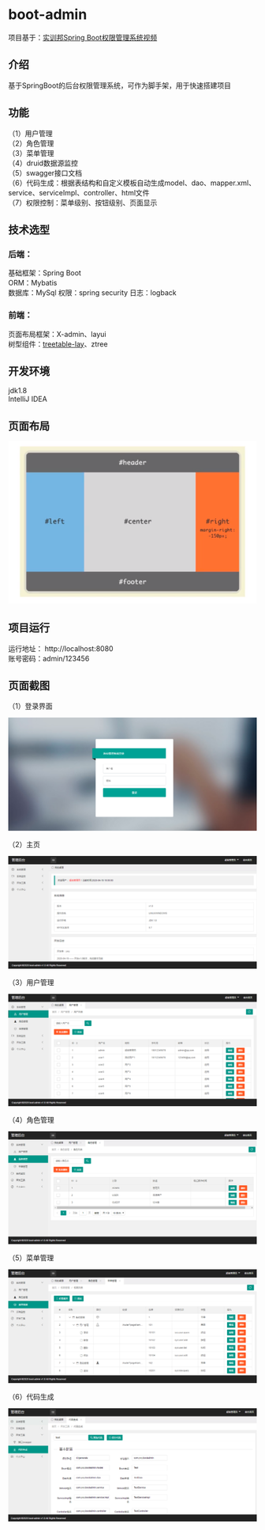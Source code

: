 # boot-admin

项目基于：[实训邦Spring Boot权限管理系统视频](https://www.bilibili.com/video/BV1bt4y1e7dA?from=search&seid=9877326952665576365)

## 介绍
基于SpringBoot的后台权限管理系统，可作为脚手架，用于快速搭建项目


## 功能
（1）用户管理  
（2）角色管理  
（3）菜单管理  
（4）druid数据源监控  
（5）swagger接口文档  
（6）代码生成：根据表结构和自定义模板自动生成model、dao、mapper.xml、service、serviceImpl、controller、html文件  
（7）权限控制：菜单级别、按钮级别、页面显示


## 技术选型
### 后端：
基础框架：Spring Boot  
ORM：Mybatis  
数据库：MySql
权限：spring security
日志：logback

### 前端：
页面布局框架：X-admin、layui    
树型组件：[treetable-lay](https://gitee.com/whvse/treetable-lay)、ztree

## 开发环境  
jdk1.8  
IntelliJ IDEA  


## 页面布局
![页面布局](doc/页面布局.png)


## 项目运行
运行地址：
http://localhost:8080  
账号密码：admin/123456

## 页面截图 
（1）登录界面

![登录界面](doc/1.png)

（2）主页

![主页](doc/2.png)

（3）用户管理

![用户管理](doc/3.png)

（4）角色管理

![角色管理](doc/4.png)

（5）菜单管理

![菜单管理](doc/5.png)

（6）代码生成

![代码生成](doc/6.png)